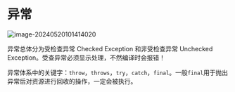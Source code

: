 # 异常

![image-20240520101414020](E:\Note\Java\Java语法\异常.assets\image-20240520101414020.png)

异常总体分为受检查异常 Checked Exception 和非受检查异常  Unchecked Exception。受查异常必须显示处理，不然编译时会报错！

异常体系中的关键字：`throw`，`throws`，`try`，`catch`，`final`。一般`final`用于抛出异常后对资源进行回收的操作，一定会被执行。

